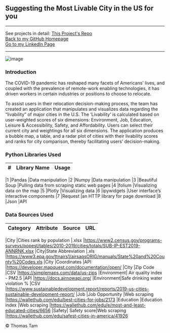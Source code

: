 ## Suggesting the Most Livable City in the US for you

---

See projects in detail:
[This Project's Repo](https://github.com/skyrockets-21/Livable-Cities) \
[Back to my GitHub Homepage](https://skyrockets-21.github.io/) \
[Go to my LinkedIn Page](https://www.linkedin.com/in/thomasyctam/) 

---

![image](https://user-images.githubusercontent.com/22537687/152666033-a97da2d3-b008-4cf4-8493-92fbe2f296d0.png)


### Introduction
The COVID-19 pandemic has reshaped many facets of Americans’ lives, and coupled
with the prevalence of remote-work enabling technologies, it has driven workers in
certain industries or positions to choose to relocate.

To assist users in their relocation decision-making process, the team has created an application
that manipulates and visualizes data regarding the “livability” of major cities in the U.S. The
‘Livability’ is calculated based on user-weighted scores of six dimensions: Environment, Job,
Education, Leisure & Accessibility, Safety, and Affordability. Users can select their current city
and weightings for all six dimensions. The application produces a bubble map, a table, and a
radar plot of cities with their livability scores and ranks for city comparison, thereby facilitating
users’ decision-making.

### Python Libraries Used
|#| Library Name| Usage|
|--|--|--|

|1 |Pandas |Data manipulation
|2 |Numpy |Data manipulation
|3 |Beautiful Soup |Pulling data from scraping static web pages
|4 |folium |Visualizing data on the map
|5 |Plotly |Visualizing data
|6 |ipywidgets |User interface’s interactive components
|7 |Request |an HTTP library for page download
|8 |Json |API


### Data Sources Used
|Category |Attribute	|Source 	|URL
|--|--|--|--|

|City	|Cities rank by population	|.xlsx 	|https://www2.census.gov/programs-surveys/popest/tables/2010-2019/cities/totals/SUB-IP-EST2019-ANNRNK.xlsx 
|City|State Abbreviation 	|.xls	|https://www3.epa.gov/ttnairs1/airsaqsORIG/manuals/State%20and%20County%20Codes.xls 
|City	|Coordinates	|API	|https://developer.mapquest.com/documentation/open/ 
|City	|Zip Code	|CSV	|https://simplemaps.com/data/us-zips
|Environment| Air quality index - PM2.5	|API	|https://docs.airnowapi.org/
|Environment|Safe drinking water violation %	|CSV	|https://www.sustainabledevelopment.report/reports/2019-us-cities-sustainable-development-report/
|Job	|Job Opportunity	|Web scraping	|https://wallethub.com/edu/best-cities-for-jobs/2173 
|Education 	|Education index	|Web scraping	|https://wallethub.com/edu/e/most-and-least-educated-cities/6656 
|Safety|	Safety score|Web scraping	|https://wallethub.com/edu/safest-cities-in-america/41926 

&copy; Thomas Tam
